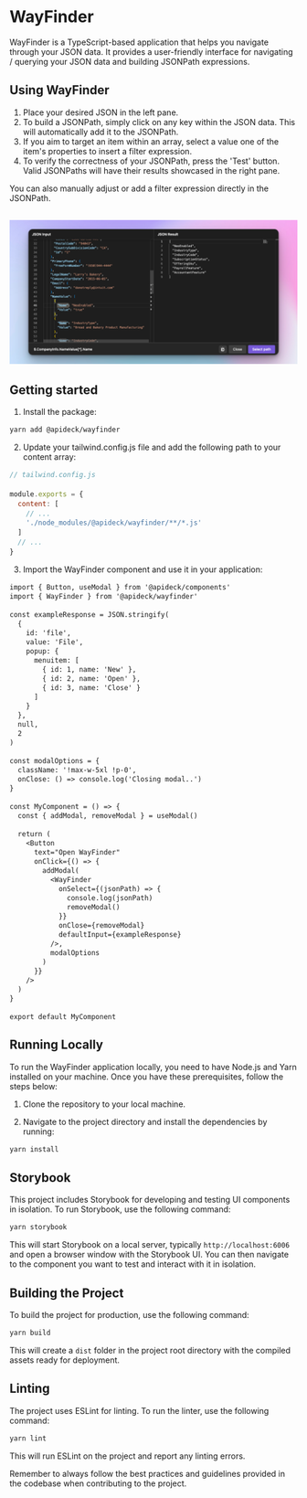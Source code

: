 # WayFinder

WayFinder is a TypeScript-based application that helps you navigate through your JSON data. It provides a user-friendly interface for navigating / querying your JSON data and building JSONPath expressions.

## Using WayFinder

1. Place your desired JSON in the left pane.
2. To build a JSONPath, simply click on any key within the JSON data. This will automatically add it to the JSONPath.
3. If you aim to target an item within an array, select a value one of the item's properties to insert a filter expression.
4. To verify the correctness of your JSONPath, press the 'Test' button. Valid JSONPaths will have their results showcased in the right pane.

You can also manually adjust or add a filter expression directly in the JSONPath.

<div align="center" style="margin-top: 30px; margin-bottom: 30px;">

![WayFinder Application](https://github.com/apideck-io/wayfinder/raw/main/screenshot.png)

</div>

## Getting started

1. Install the package:

```bash
yarn add @apideck/wayfinder
```

2. Update your tailwind.config.js file and add the following path to your content array:

```js
// tailwind.config.js

module.exports = {
  content: [
    // ...
    './node_modules/@apideck/wayfinder/**/*.js'
  ]
  // ...
}
```

3. Import the WayFinder component and use it in your application:

```tsx
import { Button, useModal } from '@apideck/components'
import { WayFinder } from '@apideck/wayfinder'

const exampleResponse = JSON.stringify(
  {
    id: 'file',
    value: 'File',
    popup: {
      menuitem: [
        { id: 1, name: 'New' },
        { id: 2, name: 'Open' },
        { id: 3, name: 'Close' }
      ]
    }
  },
  null,
  2
)

const modalOptions = {
  className: '!max-w-5xl !p-0',
  onClose: () => console.log('Closing modal..')
}

const MyComponent = () => {
  const { addModal, removeModal } = useModal()

  return (
    <Button
      text="Open WayFinder"
      onClick={() => {
        addModal(
          <WayFinder
            onSelect={(jsonPath) => {
              console.log(jsonPath)
              removeModal()
            }}
            onClose={removeModal}
            defaultInput={exampleResponse}
          />,
          modalOptions
        )
      }}
    />
  )
}

export default MyComponent
```

## Running Locally

To run the WayFinder application locally, you need to have Node.js and Yarn installed on your machine. Once you have these prerequisites, follow the steps below:

1. Clone the repository to your local machine.

2. Navigate to the project directory and install the dependencies by running:

```bash
yarn install
```

## Storybook

This project includes Storybook for developing and testing UI components in isolation. To run Storybook, use the following command:

```bash
yarn storybook
```

This will start Storybook on a local server, typically `http://localhost:6006` and open a browser window with the Storybook UI. You can then navigate to the component you want to test and interact with it in isolation.

## Building the Project

To build the project for production, use the following command:

```bash
yarn build
```

This will create a `dist` folder in the project root directory with the compiled assets ready for deployment.

## Linting

The project uses ESLint for linting. To run the linter, use the following command:

```bash
yarn lint
```

This will run ESLint on the project and report any linting errors.

Remember to always follow the best practices and guidelines provided in the codebase when contributing to the project.

